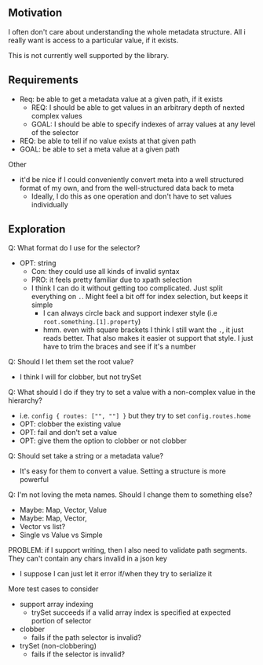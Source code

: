 ﻿---
date: 2023-05-08
---

## Motivation

I often don't care about understanding the whole metadata structure. 
All i really want is access to a particular value, if it exists.

This is not currently well supported by the library.


## Requirements

- Req: be able to get a metadata value at a given path, if it exists
  - REQ: I should be able to get values in an arbitrary depth of nexted complex values
  - GOAL: I should be able to specify indexes of array values at any level of the selector
- REQ: be able to tell if no value exists at that given path
- GOAL: be able to set a meta value at a given path

Other
- it'd be nice if I could conveniently convert meta into a well structured format of my own, and from the well-structured data back to meta
  - Ideally, I do this as one operation and don't have to set values individually


## Exploration

Q: What format do I use for the selector?
- OPT: string
  - Con: they could use all kinds of invalid syntax
  - PRO: it feels pretty familiar due to xpath selection
  - I think I can do it without getting too complicated. Just split everything on `.`. Might feel a bit off for index selection, but keeps it simple
	- I can always circle back and support indexer style (i.e `root.something.[1].property`)
	- hmm. even with square brackets I think I still want the `.`, it just reads better. That also makes it easier ot support that style. I just have to trim the braces and see if it's a number

Q: Should I let them set the root value?
- I think I will for clobber, but not trySet

Q: What should I do if they try to set a value with a non-complex value in the hierarchy?
- i.e. `config { routes: ["", ""] }` but they try to set `config.routes.home`
- OPT: clobber the existing value
- OPT: fail and don't set a value
- OPT: give them the option to clobber or not clobber

Q: Should set take a string or a metadata value?
- It's easy for them to convert a value. Setting a structure is more powerful


Q: I'm not loving the meta names. Should I change them to something else?
- Maybe: Map, Vector, Value
- Maybe: Map, Vector,
- Vector vs list?
- Single vs Value vs Simple


PROBLEM: if I support writing, then I also need to validate path segments. They can't contain any chars invalid in a json key
- I suppose I can just let it error if/when they try to serialize it 



More test cases to consider
- support array indexing
  - trySet succeeds if a valid array index is specified at expected portion of selector
- clobber 
  - fails if the path selector is invalid?
- trySet (non-clobbering)
  - fails if the selector is invalid?